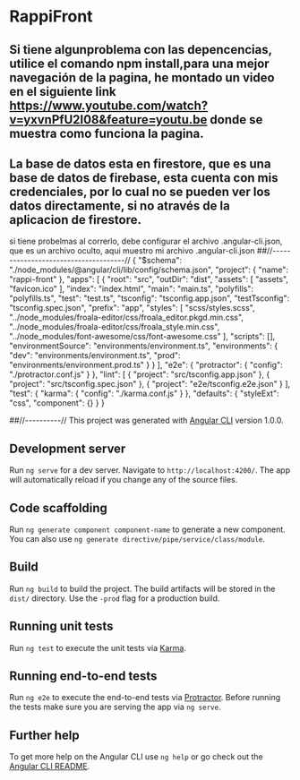 # RappiFront

## Si tiene algunproblema con las depencencias, utilice el comando npm install,para una mejor navegación de la pagina, he montado un video en el siguiente link https://www.youtube.com/watch?v=yxvnPfU2I08&feature=youtu.be donde se muestra como funciona la pagina.

## La base de datos esta en firestore, que es una base de datos de firebase, esta cuenta con mis credenciales, por lo cual no se pueden ver los datos directamente, si no através de la aplicacion de firestore.

si tiene probelmas al correrlo, debe configurar el archivo .angular-cli.json, que es un archivo oculto, aqui muestro mi archivo .angular-cli.json
##//-------------------------------------//
{
  "$schema": "./node_modules/@angular/cli/lib/config/schema.json",
  "project": {
    "name": "rappi-front"
  },
  "apps": [
    {
      "root": "src",
      "outDir": "dist",
      "assets": [
        "assets",
        "favicon.ico"
      ],
      "index": "index.html",
      "main": "main.ts",
      "polyfills": "polyfills.ts",
      "test": "test.ts",
      "tsconfig": "tsconfig.app.json",
      "testTsconfig": "tsconfig.spec.json",
      "prefix": "app",
      "styles": [
        "scss/styles.scss",
        "../node_modules/froala-editor/css/froala_editor.pkgd.min.css",
        "../node_modules/froala-editor/css/froala_style.min.css",
        "../node_modules/font-awesome/css/font-awesome.css"
      ],
      "scripts": [],
      "environmentSource": "environments/environment.ts",
      "environments": {
        "dev": "environments/environment.ts",
        "prod": "environments/environment.prod.ts"
      }
    }
  ],
  "e2e": {
    "protractor": {
      "config": "./protractor.conf.js"
    }
  },
  "lint": [
    {
      "project": "src/tsconfig.app.json"
    },
    {
      "project": "src/tsconfig.spec.json"
    },
    {
      "project": "e2e/tsconfig.e2e.json"
    }
  ],
  "test": {
    "karma": {
      "config": "./karma.conf.js"
    }
  },
  "defaults": {
    "styleExt": "css",
    "component": {}
  }
}

##//----------//
This project was generated with [Angular CLI](https://github.com/angular/angular-cli) version 1.0.0.

## Development server

Run `ng serve` for a dev server. Navigate to `http://localhost:4200/`. The app will automatically reload if you change any of the source files.

## Code scaffolding

Run `ng generate component component-name` to generate a new component. You can also use `ng generate directive/pipe/service/class/module`.

## Build

Run `ng build` to build the project. The build artifacts will be stored in the `dist/` directory. Use the `-prod` flag for a production build.

## Running unit tests

Run `ng test` to execute the unit tests via [Karma](https://karma-runner.github.io).

## Running end-to-end tests

Run `ng e2e` to execute the end-to-end tests via [Protractor](http://www.protractortest.org/).
Before running the tests make sure you are serving the app via `ng serve`.

## Further help

To get more help on the Angular CLI use `ng help` or go check out the [Angular CLI README](https://github.com/angular/angular-cli/blob/master/README.md).
